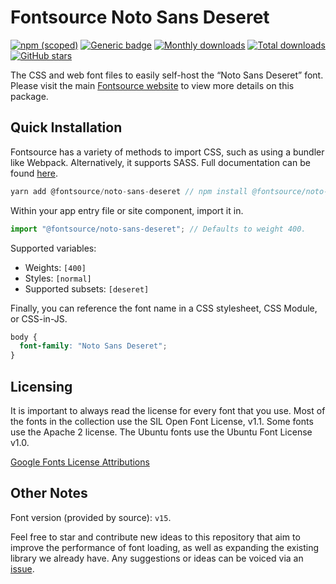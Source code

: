 # Fontsource Noto Sans Deseret

[![npm (scoped)](https://img.shields.io/npm/v/@fontsource/noto-sans-deseret?color=brightgreen)](https://www.npmjs.com/package/@fontsource/noto-sans-deseret) [![Generic badge](https://img.shields.io/badge/fontsource-passing-brightgreen)](https://github.com/fontsource/fontsource) [![Monthly downloads](https://badgen.net/npm/dm/@fontsource/noto-sans-deseret)](https://github.com/fontsource/fontsource) [![Total downloads](https://badgen.net/npm/dt/@fontsource/noto-sans-deseret)](https://github.com/fontsource/fontsource) [![GitHub stars](https://img.shields.io/github/stars/fontsource/fontsource.svg?style=social&label=Star)](https://github.com/fontsource/fontsource/stargazers)

The CSS and web font files to easily self-host the “Noto Sans Deseret” font. Please visit the main [Fontsource website](https://fontsource.org/fonts/noto-sans-deseret) to view more details on this package.

## Quick Installation

Fontsource has a variety of methods to import CSS, such as using a bundler like Webpack. Alternatively, it supports SASS. Full documentation can be found [here](https://fontsource.org/docs/introduction).

```javascript
yarn add @fontsource/noto-sans-deseret // npm install @fontsource/noto-sans-deseret
```

Within your app entry file or site component, import it in.

```javascript
import "@fontsource/noto-sans-deseret"; // Defaults to weight 400.
```

Supported variables:

- Weights: `[400]`
- Styles: `[normal]`
- Supported subsets: `[deseret]`

Finally, you can reference the font name in a CSS stylesheet, CSS Module, or CSS-in-JS.

```css
body {
  font-family: "Noto Sans Deseret";
}
```



## Licensing

It is important to always read the license for every font that you use.
Most of the fonts in the collection use the SIL Open Font License, v1.1. Some fonts use the Apache 2 license. The Ubuntu fonts use the Ubuntu Font License v1.0.

[Google Fonts License Attributions](https://fonts.google.com/attribution)

## Other Notes

Font version (provided by source): `v15`.

Feel free to star and contribute new ideas to this repository that aim to improve the performance of font loading, as well as expanding the existing library we already have. Any suggestions or ideas can be voiced via an [issue](https://github.com/fontsource/fontsource/issues).
